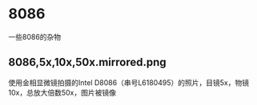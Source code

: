 # 8086
一些8086的杂物

## 8086,5x,10x,50x.mirrored.png
使用金相显微镜拍摄的Intel D8086（串号L6180495）的照片，目镜5x，物镜10x，总放大倍数50x，图片被镜像
